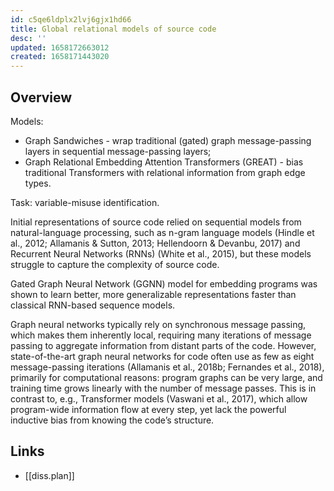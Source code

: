 ```yaml
---
id: c5qe6ldplx2lvj6gjx1hd66
title: Global relational models of source code
desc: ''
updated: 1658172663012
created: 1658171443020
---
```


## Overview

Models:
- Graph Sandwiches - wrap traditional (gated) graph message-passing layers in sequential message-passing layers;
- Graph Relational Embedding Attention Transformers (GREAT) -  bias traditional Transformers with relational information from graph edge types.

Task: variable-misuse identification.

Initial representations of source code relied on sequential models from natural-language processing, such as n-gram language models (Hindle et al., 2012; Allamanis & Sutton, 2013; Hellendoorn & Devanbu, 2017) and Recurrent Neural Networks (RNNs) (White et al., 2015), but these models struggle to capture the complexity of source code.

Gated Graph Neural Network (GGNN) model for embedding programs was shown to learn better, more generalizable representations faster than classical RNN-based sequence models.

Graph neural networks typically rely on synchronous message passing, which makes them inherently local, requiring many iterations of message passing to aggregate information from distant parts of the code. However, state-of-the-art graph neural networks for code often use as few as eight message-passing iterations (Allamanis et al., 2018b; Fernandes et al., 2018), primarily for computational reasons: program graphs can be very large, and training time grows linearly with the number of message passes. This is in contrast to, e.g., Transformer models (Vaswani et al., 2017), which allow program-wide information flow at every step, yet lack the powerful inductive bias from knowing the code’s structure.

## Links

- [[diss.plan]]